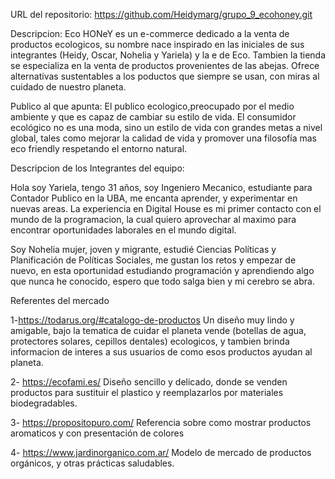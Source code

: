 
URL del repositorio: https://github.com/Heidymarg/grupo_9_ecohoney.git

Descripcion:
Eco HONeY es un e-commerce dedicado a la venta de productos ecologicos, su nombre nace inspirado en las iniciales de sus integrantes (Heidy, Oscar, Nohelia y Yariela) y la e de Eco. 
Tambien la tienda se especializa en la venta de productos provenientes de las abejas.
Ofrece alternativas sustentables a los poductos que siempre se usan, con miras al cuidado de nuestro planeta.

Publico al que apunta: 
El publico ecologico,preocupado por el medio ambiente y que es capaz de cambiar su estilo de vida.
El consumidor ecológico no es una moda, sino un estilo de vida con grandes metas a nivel global, tales como mejorar la calidad de vida y promover una filosofía mas eco friendly respetando el entorno natural.

Descripcion de los Integrantes del equipo:

Hola soy Yariela, tengo 31 años, soy Ingeniero Mecanico, estudiante para Contador Publico en la UBA, me encanta aprender, y experimentar en nuevas areas. La experiencia en Digital House es mi primer contacto con el mundo de la programacion, la cual quiero aprovechar al maximo para encontrar oportunidades laborales en el mundo digital.

Soy Nohelia mujer, joven y migrante, estudié Ciencias Políticas y Planificación de Políticas Sociales, me gustan los retos y empezar de nuevo, en esta oportunidad estudiando programación y aprendiendo algo que nunca he conocido, espero que todo salga bien y mi cerebro se abra.


Referentes del mercado

1-https://todarus.org/#catalogo-de-productos
Un diseño muy lindo y amigable, bajo la tematica de cuidar el planeta vende (botellas de agua, protectores solares, cepillos dentales) ecologicos, y tambien brinda informacion de interes a sus usuarios de como esos productos ayudan al planeta.

2- https://ecofami.es/
Diseño sencillo y delicado, donde se venden productos para sustituir el plastico y reemplazarlos por materiales biodegradables.

3- https://propositopuro.com/ 
Referencia sobre como mostrar productos aromaticos y con presentación de colores

4- https://www.jardinorganico.com.ar/
Modelo de mercado de productos orgánicos, y otras prácticas saludables.
